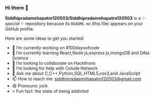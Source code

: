 ### Hi there 👋


**Siddhipradamohapatro120503/Siddhipradamohapatro120503** is a ✨ _special_ ✨ repository because its `README.md` (this file) appears on your GitHub profile.

Here are some ideas to get you started:

- 🔭 I’m currently working on #100daysofcode
- 🌱 I’m currently learning React,Node js,express js,mongoDB and DAta Science
- 👯 I’m looking to collaborate on Hackthons
- 🤔 I’m looking for help with Colude Network
- 💬 Ask me about C,C++,Python,SQL,HTML5,css3,and JavaScript
- 📫 How to reach me: siddhipradasmohapatro120503@gmail.com
- 😄 Pronouns: jock 
- ⚡ Fun fact: the state of being addicted

